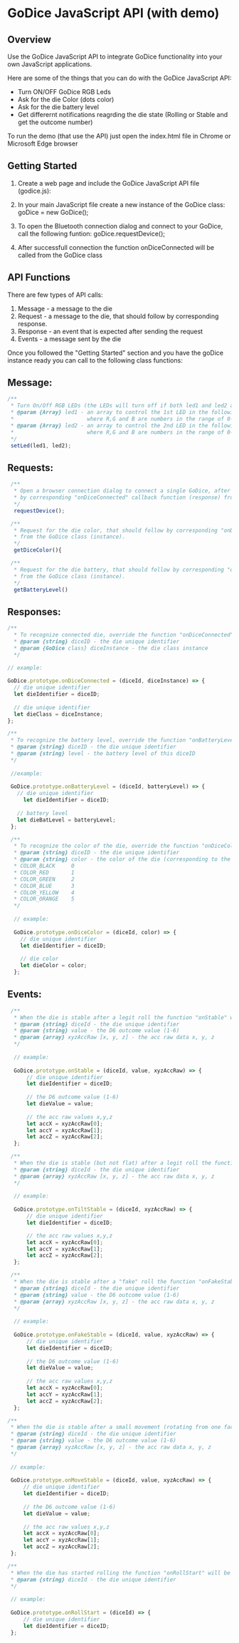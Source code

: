 # GoDice JavaScript API (with demo)

## Overview

Use the GoDice JavaScript API to integrate GoDice functionality into your own JavaScript applications.

Here are some of the things that you can do with the GoDice JavaScript API:

* Turn ON/OFF GoDice RGB Leds
* Ask for the die Color (dots color)
* Ask for the die battery level
* Get differernt notifications reagrding the die state (Rolling or Stable and get the outcome number)

To run the demo (that use the API) just open the index.html file in Chrome or Microsoft Edge browser



## Getting Started

1. Create a web page and include the GoDice JavaScript API file (godice.js):
    <script src="godice.js"></script>

2. In your main JavaScript file create a new instance of the GoDice class:
    goDice = new GoDice();
    
3. To open the Bluetooth connection dialog and connect to your GoDice, call the following funtion:
    goDice.requestDevice();
    
4. After successfull connection the function onDiceConnected will be called from the GoDice class
    

	
	
## API Functions    

There are few types of API calls:
1. Message - a message to the die
2. Request - a message to the die, that should follow by corresponding response.
3. Response - an event that is expected after sending the request
4. Events - a message sent by the die 

Once you followed the "Getting Started" section and you have the goDice instance ready you can call to the following class functions:

  
Message:
---------
```javascript
/**
 * Turn On/Off RGB LEDs (the LEDs will turn off if both led1 and led2 are null or set to [0,0,0])
 * @param {Array} led1 - an array to control the 1st LED in the following format '[R,G,B]'
 *                       where R,G and B are numbers in the range of 0-255
 * @param {Array} led2 - an array to control the 2nd LED in the following format '[R,G,B]'
 *                       where R,G and B are numbers in the range of 0-255
 */                          
 setLed(led1, led2);
```

Requests:
---------
```javascript
 /**
  * Open a browser connection dialog to connect a single GoDice, after successfull connection it will followed 
  * by corresponding "onDiceConnected" callback function (response) from the GoDice class (instance).
  */	
  requestDevice();
```

```javascript
 /**
  * Request for the die color, that should follow by corresponding "onDiceColor" callback function (response) 
  * from the GoDice class (instance).
  */
  getDiceColor(){
```  

```javascript
 /**
  * Request for the die battery, that should follow by corresponding "onBatteryLevel" callback function (response)
  * from the GoDice class (instance).
  */
  getBatteryLevel()
```   
   
   
Responses:   
----------
```javascript
/**
  * To recognize connected die, override the function "onDiceConnected" in the GoDice class, with the following parameter:
  * @param {string} diceID - the die unique identifier	 
  * @param {GoDice class} diceInstance - the die class instance	 
  */

// example:
  
GoDice.prototype.onDiceConnected = (diceId, diceInstance) => {  
  // die unique identifier
  let dieIdentifier = diceID;
	
  // die unique identifier
  let dieClass = diceInstance;		
};
```    
  
 ```javascript
 /**
  * To recognize the battery level, override the function "onBatteryLevel" in the GoDice class, with the following parameter:
  * @param {string} diceID - the die unique identifier	 
  * @param {string} level - the battery level of this diceID 
  */
  
  //example:
  
  GoDice.prototype.onBatteryLevel = (diceId, batteryLevel) => {
    // die unique identifier
	  let dieIdentifier = diceID;
	  
    // battery level
    let dieBatLevel = batteryLevel; 
  };
```    
  
```javascript 
 /**
  * To recognize the color of the die, override the function "onDiceColor" in the GoDice class, with the following parameter:
  * @param {string} diceID - the die unique identifier	 
  * @param {string} color - the color of the die (corresponding to the diceID). 
  * COLOR_BLACK		0
  * COLOR_RED		1
  * COLOR_GREEN		2
  * COLOR_BLUE		3
  * COLOR_YELLOW	4
  * COLOR_ORANGE	5
  */
  
  // example:
  
  GoDice.prototype.onDiceColor = (diceId, color) => {
    // die unique identifier
    let dieIdentifier = diceID;
	  
    // die color
    let dieColor = color; 
  };
```  
  
Events:
-------
```javascript
 /**
  * When the die is stable after a legit roll the function "onStable" will be called from the GoDice class with the following parameter:
  * @param {string} diceId - the die unique identifier	 
  * @param {string} value - the D6 outcome value (1-6)
  * @param {array} xyzAccRaw [x, y, z] - the acc raw data x, y, z 
  */
  
  // example:
  
  GoDice.prototype.onStable = (diceId, value, xyzAccRaw) => {
      // die unique identifier
      let dieIdentifier = diceID;
	  
      // the D6 outcome value (1-6)
      let dieValue = value;
	  
      // the acc raw values x,y,z
      let accX = xyzAccRaw[0];
      let accY = xyzAccRaw[1];
      let accZ = xyzAccRaw[2];
  };
``` 
  
  
```javascript  
 /**
  * When the die is stable (but not flat) after a legit roll the function "onTiltStable" will be called from the GoDice class with the following parameter:
  * @param {string} diceId - the die unique identifier	 
  * @param {array} xyzAccRaw [x, y, z] - the acc raw data x, y, z 
  */
  
  // example:
  
  GoDice.prototype.onTiltStable = (diceId, xyzAccRaw) => {
      // die unique identifier
      let dieIdentifier = diceID;

      // the acc raw values x,y,z
      let accX = xyzAccRaw[0];
      let accY = xyzAccRaw[1];
      let accZ = xyzAccRaw[2];
  };
```


```javascript
 /**
  * When the die is stable after a "fake" roll the function "onFakeStable" will be called from the GoDice class with the following parameter:
  * @param {string} diceId - the die unique identifier	 
  * @param {string} value - the D6 outcome value (1-6)
  * @param {array} xyzAccRaw [x, y, z] - the acc raw data x, y, z 
  */
  
  // example:
  
  GoDice.prototype.onFakeStable = (diceId, value, xyzAccRaw) => {
      // die unique identifier
      let dieIdentifier = diceID;
	  
      // the D6 outcome value (1-6)
      let dieValue = value;
	  
      // the acc raw values x,y,z
      let accX = xyzAccRaw[0];
      let accY = xyzAccRaw[1];
      let accZ = xyzAccRaw[2];
  };
```


 ```javascript 
 /**
  * When the die is stable after a small movement (rotating from one face to different face) the function "onMoveStable" will be called from the GoDice class with the   * following parameter:
  * @param {string} diceId - the die unique identifier	 
  * @param {string} value - the D6 outcome value (1-6)
  * @param {array} xyzAccRaw [x, y, z] - the acc raw data x, y, z 
  */
  
  // example:
  
  GoDice.prototype.onMoveStable = (diceId, value, xyzAccRaw) => {
      // die unique identifier
      let dieIdentifier = diceID;
	  
      // the D6 outcome value (1-6)
      let dieValue = value;
	  
      // the acc raw values x,y,z
      let accX = xyzAccRaw[0];
      let accY = xyzAccRaw[1];
      let accZ = xyzAccRaw[2];
  };
```   


 ```javascript 
 /**
  * When the die has started rolling the function "onRollStart" will be called from the GoDice class with the following parameter:
  * @param {string} diceId - the die unique identifier	 
  */
  
  // example:
  
  GoDice.prototype.onRollStart = (diceId) => {
      // die unique identifier
      let dieIdentifier = diceID;
  };
```   